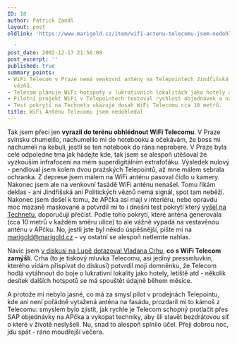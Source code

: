 ```yaml
---
ID: 18
author: Patrick Zandl
layout: post
oldlink: 'https://www.marigold.cz/item/wifi-antenu-telecomu-jsem-nedohledal

  '
post_date: 2002-12-17 21:56:00
post_excerpt: ''
published: true
summary_points:
- WiFi Telecom v Praze nemá venkovní antény na Telepointech Jindřišská a Politických
  vězňů.
- Telecom plánuje WiFi hotspoty v lukrativních lokalitách jako hotely a letiště.
- Pilotní projekt WiFi v Telepointech testoval rychlost objednávek a nasazení techniků.
- Test pokrytí na Technetu ukazuje dosah WiFi Telecomu cca 10 metrů.
title: WiFi Anténu Telecomu jsem nedohledal
---
```


<p>
Tak jsem přeci jen <STRONG>vyrazil do terénu obhlédnout WiFi Telecomu</STRONG>. V Praze svinsku chumelilo, nachumelilo mi do notebooku a očekávám, že boss mi nachumelí na kebuli, jestli se ten notebook do rána neprobere. V Praze byla celé odpoledne tma jak hádejte kde, tak jsem se alespoň utěšoval že vyzkouším infrafocení na mém superdigitálním extrafoťáku. Výsledek nulový - pendloval jsem kolem dvou pražských Telepointů, až mne málem sebrala ochranka. Z deprese jsem málem na WiFi anténu pasoval čidlo u kamery. Nakonec jsem ale na venkovní fasádě WiFi anténu nenašel. Tomu říkám deklas - ani Jindřišská ani Politických věznů nemá signál, spot tam neběží. Nakonec jsem došel k tomu, že&#160;APčka asi mají v interiéru, nebo opravdu moc mazaně maskované a potvrdil mi to i dnešní test pokrytí který <A href="http://www.technet.cz/hw/hw_sit/wifitelecom_test021217.html" target=_blank>vyšel na Technetu</A>, doporučuji přečíst. Podle toho pokrytí, které anténa generovala (cca 10 metrů v každém směru ulice) to ale vážně vypadá na vestavěnou anténu v APčku. No, jestli jste byl někdo úspěšnější, pište mi na <A href="mailto:marigold@marigold.cz">marigold@marigold.cz</A> - vy ostatní se alespoň netlemte nahlas. </p>

<p>
Navíc jsem <A href="http://www.lupa.cz/nazory.php3?c_id=2631&amp;showall=" target=_blank>v diskusi na Lupě dotazoval Vladana Crhu</A>, <STRONG>co s WiFi Telecom zamýšlí</STRONG>. Crha (to je tiskový mluvka Telecomu, asi jediný pressmluvkin, kterého vídám přispívat do diskusí) potvrdil moji domněnku, že Telecom hodlá vytáhnout do boje o lukrativní lokality jako hotely, letiště atd - několik desítek dalších hotspotů se má spouštět údajně během měsíce. </p>

<p>
A protože mi nebylo jasné, co má za smysl pilot v prodejnách Telepointu, kde ani není pořádně vytažená anténa na fasádu, prozdaril mi to kámoš z Telecomu: smyslem bylo zjistit, jak rychle je Telecom schopný protlačit přes SAP objednávky na APčka a vykopat techniky, aby šli stavět bezdrátovou síť o které v životě neslyšeli. Nu, snad to alespoň splnilo účel. Přeji dobrou noc, jdu spát - ráno moudřejší večera. </p>